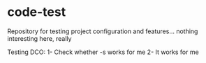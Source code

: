 # code-test
Repository for testing project configuration and features... nothing interesting here, really

Testing DCO:
1- Check whether -s works for me
2- It works for me
